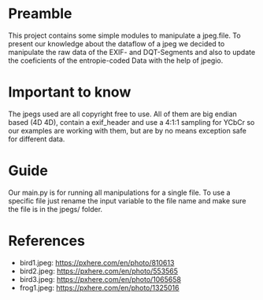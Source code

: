 # Preamble
This project contains some simple modules to manipulate a jpeg.file. To present our knowledge
about the dataflow of a jpeg we decided to manipulate the raw data of the EXIF- and DQT-Segments and also to update the coeficients of the entropie-coded Data with the help of jpegio.

# Important to know
The jpegs used are all copyright free to use. All of them are big endian based (4D 4D), contain a exif_header and use a 4:1:1 sampling for YCbCr so our examples are working with them, but are by no means exception safe for different data.

# Guide
Our main.py is for running all manipulations for a single file. To use a specific file just rename the input variable to the file name and make sure the file is in the jpegs/ folder. 

# References
- bird1.jpeg: https://pxhere.com/en/photo/810613
- bird2.jpeg: https://pxhere.com/en/photo/553565
- bird3.jpeg: https://pxhere.com/en/photo/1065658
- frog1.jpeg: https://pxhere.com/en/photo/1325016
